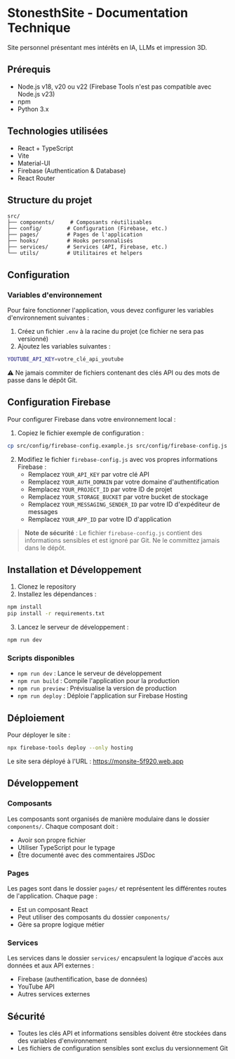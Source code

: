 # StonesthSite - Documentation Technique

Site personnel présentant mes intérêts en IA, LLMs et impression 3D.

## Prérequis

- Node.js v18, v20 ou v22 (Firebase Tools n'est pas compatible avec Node.js v23)
- npm
- Python 3.x

## Technologies utilisées

- React + TypeScript
- Vite
- Material-UI
- Firebase (Authentication & Database)
- React Router

## Structure du projet

```
src/
├── components/     # Composants réutilisables
├── config/        # Configuration (Firebase, etc.)
├── pages/         # Pages de l'application
├── hooks/         # Hooks personnalisés
├── services/      # Services (API, Firebase, etc.)
└── utils/         # Utilitaires et helpers
```

## Configuration

### Variables d'environnement
Pour faire fonctionner l'application, vous devez configurer les variables d'environnement suivantes :

1. Créez un fichier `.env` à la racine du projet (ce fichier ne sera pas versionné)
2. Ajoutez les variables suivantes :

```bash
YOUTUBE_API_KEY=votre_clé_api_youtube
```

⚠️ Ne jamais commiter de fichiers contenant des clés API ou des mots de passe dans le dépôt Git.

## Configuration Firebase

Pour configurer Firebase dans votre environnement local :

1. Copiez le fichier exemple de configuration :
```bash
cp src/config/firebase-config.example.js src/config/firebase-config.js
```

2. Modifiez le fichier `firebase-config.js` avec vos propres informations Firebase :
   - Remplacez `YOUR_API_KEY` par votre clé API
   - Remplacez `YOUR_AUTH_DOMAIN` par votre domaine d'authentification
   - Remplacez `YOUR_PROJECT_ID` par votre ID de projet
   - Remplacez `YOUR_STORAGE_BUCKET` par votre bucket de stockage
   - Remplacez `YOUR_MESSAGING_SENDER_ID` par votre ID d'expéditeur de messages
   - Remplacez `YOUR_APP_ID` par votre ID d'application

> **Note de sécurité** : Le fichier `firebase-config.js` contient des informations sensibles et est ignoré par Git. Ne le committez jamais dans le dépôt.

## Installation et Développement

1. Clonez le repository
2. Installez les dépendances :
```bash
npm install
pip install -r requirements.txt
```

3. Lancez le serveur de développement :
```bash
npm run dev
```

### Scripts disponibles

- `npm run dev` : Lance le serveur de développement
- `npm run build` : Compile l'application pour la production
- `npm run preview` : Prévisualise la version de production
- `npm run deploy` : Déploie l'application sur Firebase Hosting

## Déploiement

Pour déployer le site :

```bash
npx firebase-tools deploy --only hosting
```

Le site sera déployé à l'URL : https://monsite-5f920.web.app

## Développement

### Composants

Les composants sont organisés de manière modulaire dans le dossier `components/`. Chaque composant doit :
- Avoir son propre fichier
- Utiliser TypeScript pour le typage
- Être documenté avec des commentaires JSDoc

### Pages

Les pages sont dans le dossier `pages/` et représentent les différentes routes de l'application. Chaque page :
- Est un composant React
- Peut utiliser des composants du dossier `components/`
- Gère sa propre logique métier

### Services

Les services dans le dossier `services/` encapsulent la logique d'accès aux données et aux API externes :
- Firebase (authentification, base de données)
- YouTube API
- Autres services externes

## Sécurité
- Toutes les clés API et informations sensibles doivent être stockées dans des variables d'environnement
- Les fichiers de configuration sensibles sont exclus du versionnement Git
